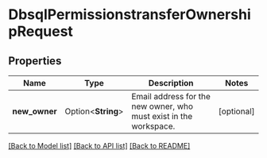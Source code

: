 # DbsqlPermissionstransferOwnershipRequest

## Properties

Name | Type | Description | Notes
------------ | ------------- | ------------- | -------------
**new_owner** | Option<**String**> | Email address for the new owner, who must exist in the workspace. | [optional]

[[Back to Model list]](../README.md#documentation-for-models) [[Back to API list]](../README.md#documentation-for-api-endpoints) [[Back to README]](../README.md)


